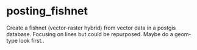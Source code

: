 # posting_fishnet
Create a fishnet (vector-raster hybrid) from vector data in a postgis database. Focusing on lines but could be repurposed. Maybe do a geom-type look first.. 
